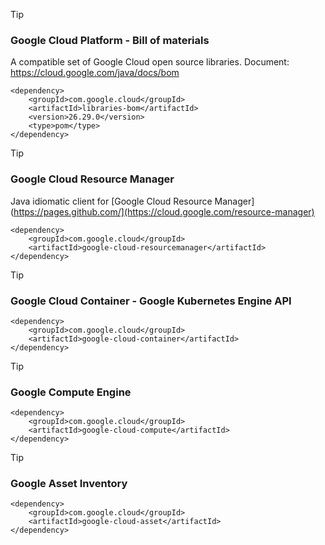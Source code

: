 > [!TIP]
> ### Google Cloud Platform - Bill of materials
> A compatible set of Google Cloud open source libraries. Document: https://cloud.google.com/java/docs/bom 
```
<dependency>
    <groupId>com.google.cloud</groupId>
    <artifactId>libraries-bom</artifactId>
    <version>26.29.0</version>
    <type>pom</type>
</dependency>
```

> [!TIP]
> ### Google Cloud Resource Manager
> Java idiomatic client for [Google Cloud Resource Manager](https://pages.github.com/](https://cloud.google.com/resource-manager) 
```
<dependency>
    <groupId>com.google.cloud</groupId>
    <artifactId>google-cloud-resourcemanager</artifactId>
</dependency>
```

> [!TIP]
> ### Google Cloud Container - Google Kubernetes Engine API
```
<dependency>
    <groupId>com.google.cloud</groupId>
    <artifactId>google-cloud-container</artifactId>
</dependency>
```

> [!TIP]
> ### Google Compute Engine
```
<dependency>
    <groupId>com.google.cloud</groupId>
    <artifactId>google-cloud-compute</artifactId>
</dependency>
```

> [!TIP]
> ### Google Asset Inventory
```
<dependency>
    <groupId>com.google.cloud</groupId>
    <artifactId>google-cloud-asset</artifactId>
</dependency>
```




